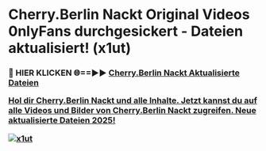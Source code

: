 # Cherry.Berlin Nackt Original Videos 0nlyFans durchgesickert - Dateien aktualisiert! (x1ut)

<h3>🔴 HIER KLICKEN 🌐==►► <a href="https://tinyurl.com/h6vf6nb8" rel="nofollow">Cherry.Berlin Nackt Aktualisierte Dateien

Hol dir Cherry.Berlin Nackt und alle Inhalte. Jetzt kannst du auf alle Videos und Bilder von Cherry.Berlin Nackt zugreifen. Neue aktualisierte Dateien 2025!

[![x1ut](https://i.imgur.com/sD4kR3V.gif)](https://tinyurl.com/h6vf6nb8)

